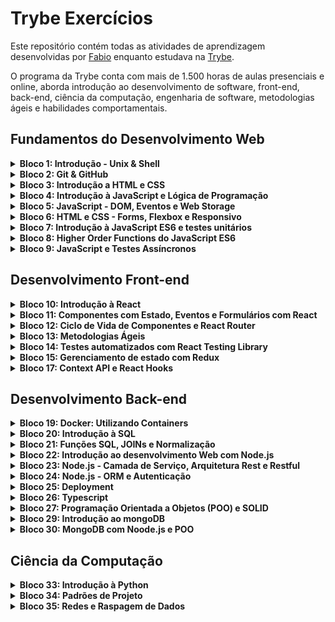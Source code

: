 # Trybe Exercícios

Este repositório contém todas as atividades de aprendizagem desenvolvidas por [Fabio](https://www.linkedin.com/feed/) enquanto estudava na [Trybe](https://www.betrybe.com/).

O programa da Trybe conta com mais de 1.500 horas de aulas presenciais e online, aborda introdução ao desenvolvimento de software, front-end, back-end, ciência da computação, engenharia de software, metodologias ágeis e habilidades comportamentais.

## Fundamentos do Desenvolvimento Web

<details>
<summary><strong>Bloco 1: Introdução - Unix & Shell</strong></summary>

- 1.3: Unix & Shell- Parte 1
- 1.4: Unix & Shell- Parte 2
</details>

<details>
<summary><strong>Bloco 2: Git & GitHub</strong></summary>

- 2.1: O que é e para que serve?
- 2.2: Entendendo os comandos
- 2.3: Internet - Entendendo como ela funciona
</details>
  
<details>  
<summary><strong>Bloco 3: Introdução a HTML e CSS</strong></summary>  

- 3.1: Estruturas de página
- 3.2: Primeiros passos com CSS
- 3.3: Seletores e posicionamento
- 3.4: HTML Semântico
</details>

<details>
<summary><strong>Bloco 4: Introdução à JavaScript e Lógica de Programação</strong></summary>    

- 4.1: Primeiros passos
- 4.2: Array e loop For
- 4.3: Lógica de Programação e Algoritmos
- 4.4: Objetos e Funções
</details>
  
<details>
<summary><strong>Bloco 5: JavaScript - DOM, Eventos e Web Storage</strong></summary>    

- 5.1: DOM e seletores
- 5.2: Trabalhando com elementos
- 5.3: Eventos
- 5.4: Web Storage
- 5.5: Projeto - Pixel Art
</details>
  
<details>
<summary><strong>Bloco 6: HTML e CSS - Forms, Flexbox e Responsivo</strong></summary>    
  
- 6.1: HTML e CSS - Forms
- 6.2: Bibliotecas JavaScript e Frameworks CSS
- 6.3: CSS Flexbox Parte I
- 6.4: CSS Flexbox Parte II
- 6.5: CSS Responsivo - Mobile First
</details>
  
<details>
<summary><strong>Bloco 7: Introdução à JavaScript ES6 e testes unitários</strong></summary>    
    
- 7.1: JavaScript ES6 - let, const, arrow functions e template literals
- 7.2: JavaScript ES6 - Object
- 7.3: Primeiros passos em Jest
</details>

<details>
<summary><strong>Bloco 8: Higher Order Functions do JavaScript ES6</strong></summary>    
  
- 8.1: JavaScript ES6 - introdução a Higher Order Functions
- 8.2: JavaScript ES6 - Higher Order Functions - forEach, find, some, every, sort
- 8.3: JavaScript ES6 - Higher Order Functions - map e filter
- 8.4: JavaScript ES6 - Higher Order Functions - reduce
- 8.5: JavaScript ES6 - spread operator, parâmetro rest, object destructuring, array destructuring, default destructuring, object property shorthand e default parameters
</details>

<details>
<summary><strong>Bloco 9: JavaScript e Testes Assíncronos</strong></summary>      

- 9.1: JavaScript Assíncrono e Callbacks
- 9.2: JavaScript Assíncrono - Fetch API e async/await
- 9.3: Jest: Testes Assíncronos
</details>
  
## Desenvolvimento Front-end

<details>
<summary><strong>Bloco 10: Introdução à React</strong></summary>      
  
- 10.1: 'Hello, world!' no React!
- 10.2: Componentes React
</details>

<details>
<summary><strong>Bloco 11: Componentes com Estado, Eventos e Formulários com React</strong></summary>        

- 11.1: Componentes com estado e eventos
- 11.2: Formulários no React
</details>
  
<details>  
<summary><strong>Bloco 12: Ciclo de Vida de Componentes e React Router</strong></summary>        
  
- 12.1: Ciclo de vida de componentes
- 12.2: React Router
</details>

<details>
<summary><strong>Bloco 13: Metodologias Ágeis</strong></summary>        
  
- 13.1: Metodologias Ágeis
</details>

<details>
<summary><strong>Bloco 14: Testes automatizados com React Testing Library</strong></summary>        
  
- 14.1: RTL - Primeiros passos
- 14.2: RTL - Mocks e Inputs
- 14.3: RTL - Testando React Router
</details>
  
<details>  
<summary><strong>Bloco 15: Gerenciamento de estado com Redux</strong></summary>        
  
- 15.1: Introdução ao Redux - O estado global da aplicação
- 15.2: Usando o Redux no React
- 15.3: Usando o Redux no React - Prática
- 15.4: Usando o Redux no React - Actions Assíncronas
- 15.5: Testes em React-Redux
</details>

<details>
<summary><strong>Bloco 17: Context API e React Hooks</strong></summary>        
  
- 17.1: Context API do React
- 17.2: React Hooks - useState e useContext
- 17.3: React Hooks - useEffect e Hooks customizados
</details>
  
## Desenvolvimento Back-end

<details>
<summary><strong>Bloco 19: Docker: Utilizando Containers</strong></summary>        
  
- 19.1: Utilizando Containers - Docker
- 19.2: Manipulação e Criação de Imagens no Docker
- 19.3: Orquestrando Containers com Docker Compose
</details>

<details>
<summary><strong>Bloco 20: Introdução à SQL</strong></summary>        
  
- 20.1: Banco de dados SQL
- 20.2: Encontrando dados em um banco de dados
- 20.3: Filtrando dados de forma específica
- 20.4: Manipulando tabelas
</details>

<details>
<summary><strong>Bloco 21: Funções SQL, JOINs e Normalização</strong></summary>        

- 21.1: Funções mais usadas no SQL
- 21.2: Descomplicando JOINs
- 21.3: Transformando idéias em um modelo de banco de dados
</details>
  
<details>
<summary><strong>Bloco 22: Introdução ao desenvolvimento Web com Node.js</strong></summary>        
  
- 22.1: Node.js - Um motor JavaScript
- 22.2: Node.js - Fluxo Assíncrono
- 22.3: Mocha, Chai e Sinon - Testes de Back-end com Node.js
- 22.4: Express - HTTP com Node.js
- 22.5: Express - Middlewares
</details>
  
<details>
<summary><strong>Bloco 23: Node.js - Camada de Serviço, Arquitetura Rest e Restful</strong></summary>        
  
- 23.1: Arquitetura de Software - Camada de Model
- 23.2: Arquitetura de Software - Camada de Controller e Service
- 23.3: Arquitetura Web - Rest e Restful
- 23.4: Arquitetura de Software - Testando as Camadas
</details>
  
<details>
<summary><strong>Bloco 24: Node.js - ORM e Autenticação</strong></summary>        
  
- 24.1: ORM - Interface da aplicação com o banco de dados
- 24.2: ORM - Associations
- 24.3: JWT - (JSON Web Token)
- 24.4: Testando APIs com Testes de Integração
</details>

<details>
<summary><strong>Bloco 25: Deployment</strong></summary>        
  
- 25.1: Infraestrutura - Deploy com Heroku
- 25.2: Deploy Docker e Heroku
</details>

<details>
<summary><strong>Bloco 26: Typescript</strong></summary>        
  
- 26.1: Introdução ao TypeScript
- 26.2: Tipagem Estática e Generics
- 26.3: Express com TypeScript
</details>

<details>
<summary><strong>Bloco 27: Programação Orientada a Objetos (POO) e SOLID</strong></summary>        
  
- 27.1: Introdução à Orientação a Objetos
- 27.2: Herança e Interfaces
- 27.3: Polimorfismo
- 27.4: SOLID - Introdução e Princípios S, O e D
- 27.5: SOLID - Princípios L e I
</details>

<details>
<summary><strong>Bloco 29: Introdução ao mongoDB</strong></summary>        
  
- 29.1: MongoDB - Introdução
- 29.2: Filter Operators
- 29.3: Operadores de consulta
- 29.4: Updates Simples
- 29.5: Updates Complexos - Arrays
</details>

<details>
<summary><strong>Bloco 30: MongoDB com Noode.js e POO</strong></summary>        
  
- 30.1: Mongoose e arquitetura MSC(camada Model)
- 30.2: Mongoose e arquitetura MSC(camada Service e Controller)
</details>

## Ciência da Computação

<details>
<summary><strong>Bloco 33: Introdução à Python</strong></summary>  

- 33.1: Aprendendo Python
- 33.2: Entrada e Saída de Dados
- 33.3: Testes
</details>

<details>
<summary><strong>Bloco 34: Padrões de Projeto</strong></summary>  

- 34.1: P.O.O em Python
- 34.2: Padrões - Iterator, Adapter, Strategy
- 34.3: Padrões - Decorator, Observer, Factory
</details>

<details>
<summary><strong>Bloco 35: Redes e Raspagem de Dados</strong></summary>  

- 35.1: Arquitetura de Redes, Ferramentas e Segurança
- 35.2: Raspagem de Dados
- 36.3: Outras Ferramentas de Raspagem de Dados
</details>
